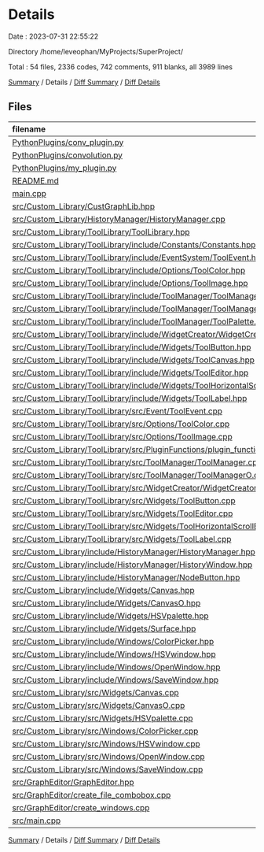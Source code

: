 # Details

Date : 2023-07-31 22:55:22

Directory /home/leveophan/MyProjects/SuperProject/

Total : 54 files,  2336 codes, 742 comments, 911 blanks, all 3989 lines

[Summary](results.md) / Details / [Diff Summary](diff.md) / [Diff Details](diff-details.md)

## Files
| filename | language | code | comment | blank | total |
| :--- | :--- | ---: | ---: | ---: | ---: |
| [PythonPlugins/conv_plugin.py](/PythonPlugins/conv_plugin.py) | Python | 64 | 0 | 15 | 79 |
| [PythonPlugins/convolution.py](/PythonPlugins/convolution.py) | Python | 34 | 0 | 10 | 44 |
| [PythonPlugins/my_plugin.py](/PythonPlugins/my_plugin.py) | Python | 187 | 0 | 49 | 236 |
| [README.md](/README.md) | Markdown | 1 | 0 | 1 | 2 |
| [main.cpp](/main.cpp) | C++ | 32 | 6 | 14 | 52 |
| [src/Custom_Library/CustGraphLib.hpp](/src/Custom_Library/CustGraphLib.hpp) | C++ | 0 | 0 | 1 | 1 |
| [src/Custom_Library/HistoryManager/HistoryManager.cpp](/src/Custom_Library/HistoryManager/HistoryManager.cpp) | C++ | 1 | 0 | 2 | 3 |
| [src/Custom_Library/ToolLibrary/ToolLibrary.hpp](/src/Custom_Library/ToolLibrary/ToolLibrary.hpp) | C++ | 11 | 0 | 3 | 14 |
| [src/Custom_Library/ToolLibrary/include/Constants/Constants.hpp](/src/Custom_Library/ToolLibrary/include/Constants/Constants.hpp) | C++ | 6 | 0 | 1 | 7 |
| [src/Custom_Library/ToolLibrary/include/EventSystem/ToolEvent.hpp](/src/Custom_Library/ToolLibrary/include/EventSystem/ToolEvent.hpp) | C++ | 7 | 0 | 2 | 9 |
| [src/Custom_Library/ToolLibrary/include/Options/ToolColor.hpp](/src/Custom_Library/ToolLibrary/include/Options/ToolColor.hpp) | C++ | 22 | 0 | 7 | 29 |
| [src/Custom_Library/ToolLibrary/include/Options/ToolImage.hpp](/src/Custom_Library/ToolLibrary/include/Options/ToolImage.hpp) | C++ | 27 | 0 | 17 | 44 |
| [src/Custom_Library/ToolLibrary/include/ToolManager/ToolManager.hpp](/src/Custom_Library/ToolLibrary/include/ToolManager/ToolManager.hpp) | C++ | 35 | 2 | 19 | 56 |
| [src/Custom_Library/ToolLibrary/include/ToolManager/ToolManagerO.hpp](/src/Custom_Library/ToolLibrary/include/ToolManager/ToolManagerO.hpp) | C++ | 0 | 231 | 63 | 294 |
| [src/Custom_Library/ToolLibrary/include/ToolManager/ToolPalette.hpp](/src/Custom_Library/ToolLibrary/include/ToolManager/ToolPalette.hpp) | C++ | 35 | 0 | 9 | 44 |
| [src/Custom_Library/ToolLibrary/include/WidgetCreator/WidgetCreator.hpp](/src/Custom_Library/ToolLibrary/include/WidgetCreator/WidgetCreator.hpp) | C++ | 14 | 0 | 1 | 15 |
| [src/Custom_Library/ToolLibrary/include/Widgets/ToolButton.hpp](/src/Custom_Library/ToolLibrary/include/Widgets/ToolButton.hpp) | C++ | 43 | 0 | 17 | 60 |
| [src/Custom_Library/ToolLibrary/include/Widgets/ToolCanvas.hpp](/src/Custom_Library/ToolLibrary/include/Widgets/ToolCanvas.hpp) | C++ | 0 | 83 | 19 | 102 |
| [src/Custom_Library/ToolLibrary/include/Widgets/ToolEditor.hpp](/src/Custom_Library/ToolLibrary/include/Widgets/ToolEditor.hpp) | C++ | 33 | 0 | 13 | 46 |
| [src/Custom_Library/ToolLibrary/include/Widgets/ToolHorizontalScrollBar.hpp](/src/Custom_Library/ToolLibrary/include/Widgets/ToolHorizontalScrollBar.hpp) | C++ | 34 | 0 | 14 | 48 |
| [src/Custom_Library/ToolLibrary/include/Widgets/ToolLabel.hpp](/src/Custom_Library/ToolLibrary/include/Widgets/ToolLabel.hpp) | C++ | 25 | 0 | 9 | 34 |
| [src/Custom_Library/ToolLibrary/src/Event/ToolEvent.cpp](/src/Custom_Library/ToolLibrary/src/Event/ToolEvent.cpp) | C++ | 51 | 0 | 14 | 65 |
| [src/Custom_Library/ToolLibrary/src/Options/ToolColor.cpp](/src/Custom_Library/ToolLibrary/src/Options/ToolColor.cpp) | C++ | 4 | 0 | 2 | 6 |
| [src/Custom_Library/ToolLibrary/src/Options/ToolImage.cpp](/src/Custom_Library/ToolLibrary/src/Options/ToolImage.cpp) | C++ | 60 | 4 | 20 | 84 |
| [src/Custom_Library/ToolLibrary/src/PluginFunctions/plugin_function.cpp](/src/Custom_Library/ToolLibrary/src/PluginFunctions/plugin_function.cpp) | C++ | 5 | 5 | 4 | 14 |
| [src/Custom_Library/ToolLibrary/src/ToolManager/ToolManager.cpp](/src/Custom_Library/ToolLibrary/src/ToolManager/ToolManager.cpp) | C++ | 50 | 40 | 23 | 113 |
| [src/Custom_Library/ToolLibrary/src/ToolManager/ToolManagerO.cpp](/src/Custom_Library/ToolLibrary/src/ToolManager/ToolManagerO.cpp) | C++ | 0 | 4 | 2 | 6 |
| [src/Custom_Library/ToolLibrary/src/WidgetCreator/WidgetCreator.cpp](/src/Custom_Library/ToolLibrary/src/WidgetCreator/WidgetCreator.cpp) | C++ | 28 | 0 | 2 | 30 |
| [src/Custom_Library/ToolLibrary/src/Widgets/ToolButton.cpp](/src/Custom_Library/ToolLibrary/src/Widgets/ToolButton.cpp) | C++ | 120 | 0 | 25 | 145 |
| [src/Custom_Library/ToolLibrary/src/Widgets/ToolEditor.cpp](/src/Custom_Library/ToolLibrary/src/Widgets/ToolEditor.cpp) | C++ | 64 | 0 | 15 | 79 |
| [src/Custom_Library/ToolLibrary/src/Widgets/ToolHorizontalScrollBar.cpp](/src/Custom_Library/ToolLibrary/src/Widgets/ToolHorizontalScrollBar.cpp) | C++ | 85 | 0 | 21 | 106 |
| [src/Custom_Library/ToolLibrary/src/Widgets/ToolLabel.cpp](/src/Custom_Library/ToolLibrary/src/Widgets/ToolLabel.cpp) | C++ | 49 | 0 | 11 | 60 |
| [src/Custom_Library/include/HistoryManager/HistoryManager.hpp](/src/Custom_Library/include/HistoryManager/HistoryManager.hpp) | C++ | 120 | 0 | 31 | 151 |
| [src/Custom_Library/include/HistoryManager/HistoryWindow.hpp](/src/Custom_Library/include/HistoryManager/HistoryWindow.hpp) | C++ | 0 | 128 | 29 | 157 |
| [src/Custom_Library/include/HistoryManager/NodeButton.hpp](/src/Custom_Library/include/HistoryManager/NodeButton.hpp) | C++ | 20 | 0 | 4 | 24 |
| [src/Custom_Library/include/Widgets/Canvas.hpp](/src/Custom_Library/include/Widgets/Canvas.hpp) | C++ | 37 | 1 | 18 | 56 |
| [src/Custom_Library/include/Widgets/CanvasO.hpp](/src/Custom_Library/include/Widgets/CanvasO.hpp) | C++ | 0 | 45 | 27 | 72 |
| [src/Custom_Library/include/Widgets/HSVpalette.hpp](/src/Custom_Library/include/Widgets/HSVpalette.hpp) | C++ | 45 | 0 | 14 | 59 |
| [src/Custom_Library/include/Widgets/Surface.hpp](/src/Custom_Library/include/Widgets/Surface.hpp) | C++ | 30 | 1 | 13 | 44 |
| [src/Custom_Library/include/Windows/ColorPicker.hpp](/src/Custom_Library/include/Windows/ColorPicker.hpp) | C++ | 38 | 0 | 15 | 53 |
| [src/Custom_Library/include/Windows/HSVwindow.hpp](/src/Custom_Library/include/Windows/HSVwindow.hpp) | C++ | 37 | 0 | 18 | 55 |
| [src/Custom_Library/include/Windows/OpenWindow.hpp](/src/Custom_Library/include/Windows/OpenWindow.hpp) | C++ | 25 | 0 | 14 | 39 |
| [src/Custom_Library/include/Windows/SaveWindow.hpp](/src/Custom_Library/include/Windows/SaveWindow.hpp) | C++ | 27 | 0 | 13 | 40 |
| [src/Custom_Library/src/Widgets/Canvas.cpp](/src/Custom_Library/src/Widgets/Canvas.cpp) | C++ | 186 | 2 | 59 | 247 |
| [src/Custom_Library/src/Widgets/CanvasO.cpp](/src/Custom_Library/src/Widgets/CanvasO.cpp) | C++ | 0 | 187 | 68 | 255 |
| [src/Custom_Library/src/Widgets/HSVpalette.cpp](/src/Custom_Library/src/Widgets/HSVpalette.cpp) | C++ | 148 | 0 | 33 | 181 |
| [src/Custom_Library/src/Windows/ColorPicker.cpp](/src/Custom_Library/src/Windows/ColorPicker.cpp) | C++ | 125 | 0 | 24 | 149 |
| [src/Custom_Library/src/Windows/HSVwindow.cpp](/src/Custom_Library/src/Windows/HSVwindow.cpp) | C++ | 132 | 0 | 27 | 159 |
| [src/Custom_Library/src/Windows/OpenWindow.cpp](/src/Custom_Library/src/Windows/OpenWindow.cpp) | C++ | 60 | 0 | 13 | 73 |
| [src/Custom_Library/src/Windows/SaveWindow.cpp](/src/Custom_Library/src/Windows/SaveWindow.cpp) | C++ | 59 | 0 | 14 | 73 |
| [src/GraphEditor/GraphEditor.hpp](/src/GraphEditor/GraphEditor.hpp) | C++ | 17 | 0 | 9 | 26 |
| [src/GraphEditor/create_file_combobox.cpp](/src/GraphEditor/create_file_combobox.cpp) | C++ | 25 | 0 | 10 | 35 |
| [src/GraphEditor/create_windows.cpp](/src/GraphEditor/create_windows.cpp) | C++ | 54 | 0 | 19 | 73 |
| [src/main.cpp](/src/main.cpp) | C++ | 24 | 3 | 14 | 41 |

[Summary](results.md) / Details / [Diff Summary](diff.md) / [Diff Details](diff-details.md)